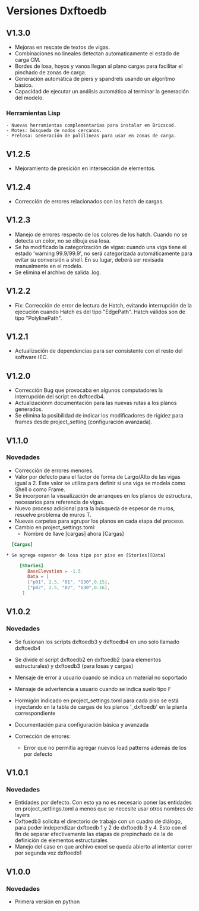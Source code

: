 # Versiones Dxftoedb

## V1.3.0

  - Mejoras en rescate de textos de vigas.
  - Combinaciones no lineales detectan automaticamente el estado de carga CM.
  - Bordes de losa, hoyos y vanos llegan al plano cargas para facilitar el pinchado de zonas de carga.
  - Generación automática de piers y spandrels usando un algorítmo básico.
  - Capacidad de ejecutar un análisis automático al terminar la generación del modelo.

### Herramientas Lisp

    - Nuevas herramientas complementarias para instalar en Bricscad.
    - Motes: búsqueda de nodos cercanos.
    - Prelosa: Generación de polilíneas para usar en zonas de carga.

## V1.2.5

  - Mejoramiento de presición en intersección de elementos.

## V1.2.4

  - Corrección de errores relacionados con los hatch de cargas.

## V1.2.3

  - Manejo de errores respecto de los colores de los hatch. Cuando no se detecta un color, no se dibuja esa losa.
  - Se ha modificado la categorización de vigas: cuando una viga tiene el estado 'warning 99.9/99.9', no será categorizada automáticamente para evitar su conversión a shell. En su lugar, deberá ser revisada manualmente en el modelo.
  - Se elimina el archivo de salida .log.

## V1.2.2

  - Fix: Corrección de error de lectura de Hatch, evitando interrupción de la ejecución cuando Hatch es del tipo "EdgePath". Hatch válidos son de tipo "PolylinePath".

## V1.2.1

  - Actualización de dependencias para ser consistente con el resto del software IEC.

## V1.2.0

  - Corrección Bug que provocaba en algunos computadores la interrupción del script en dxftoedb4.
  - Actualizaciónm documentación para las nuevas rutas a los planos generados.
  - Se elimina la posibilidad de indicar los modificadores de rigidez para frames desde project_setting (configuración avanzada).

## V1.1.0

### Novedades

- Corrección de errores menores.
- Valor por defecto para el factor de forma de Largo/Alto de las vigas igual a 2. Este valor se utiliza para definir si una viga se modela como Shell o como Frame.
- Se incorporan la visualización de arranques en los planos de estructura, necesarios para referencia de vigas.
- Nuevo proceso adicional para la búsqueda de espesor de muros, resuelve problema de muros T.
- Nuevas carpetas para agrupar los planos en cada etapa del proceso.
- Cambio en project_settings.toml:
    - Nombre de llave [cargas] ahora [Cargas]

```toml
  [Cargas]
```

    * Se agrega espesor de losa tipo por piso en [Stories][Data]

```toml
     [Stories]
        BaseElevation = -1.5
        Data = [
        ["p01", 2.5, "01", "G30",0.15],
        ["p02", 2.5, "02", "G30",0.16],
      ]
```

## V1.0.2

### Novedades

- Se fusionan los scripts dxftoedb3 y dxftoedb4 en uno solo llamado dxftoedb4
- Se divide el script dxftoedb2 en dxftoedb2 (para elementos estructurales) y dxftoedb3 (para losas y cargas)
- Mensaje de error a usuario cuando se indica un material no soportado
- Mensaje de advertencia a usuario cuando se indica suelo tipo F
- Hormigón indicado en project_settings.toml para cada piso se está inyectando en la tabla de cargas de los planos '_dxftoedb' en la planta correspondiente
- Documentación para configuración básica y avanzada

- Corrección de errores:
    - Error que no permitía agregar nuevos load patterns además de los por defecto

## V1.0.1

### Novedades

- Entidades por defecto. Con esto ya no es necesario poner las entidades en project_settings.toml a menos que se necesite usar otros nombres de layers
- Dxftoedb3 solicita el directorio de trabajo con un cuadro de diálogo, para poder independizar dxftoedb 1 y 2 de dxftoedb 3 y 4. Esto con el fin de separar efectivamente las etapas de prepinchado de la de definición de elementos estructurales
- Manejo del caso en que archivo excel se queda abierto al intentar correr por segunda vez dxftoedb1

## V1.0.0

### Novedades

- Primera versión en python
